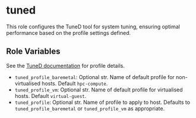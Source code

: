 # tuned

This role configures the TuneD tool for system tuning, ensuring optimal performance based on the profile settings defined.

## Role Variables

See the [TuneD documentation](https://docs.redhat.com/en/documentation/red_hat_enterprise_linux/9/html/monitoring_and_managing_system_status_and_performance/getting-started-with-tuned_monitoring-and-managing-system-status-and-performance) for profile details.

- `tuned_profile_baremetal`: Optional str. Name of default profile for non-virtualised hosts. Default `hpc-compute`.
- `tuned_profile_vm`: Optional str. Name of default profile for virtualised hosts. Default `virtual-guest`.
- `tuned_profile`: Optional str. Name of profile to apply to host. Defaults to `tuned_profile_baremetal` or `tuned_profile_vm` as appropriate.

